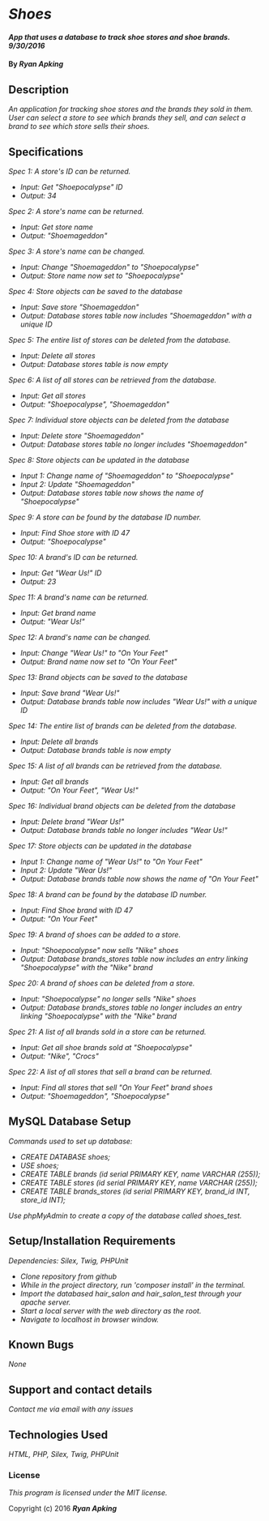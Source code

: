# _Shoes_

#### _App that uses a database to track shoe stores and shoe brands. 9/30/2016_

#### By _**Ryan Apking**_

## Description

_An application for tracking shoe stores and the brands they sold in them. User can select a store to see which brands they sell, and can select a brand to see which store sells their shoes._

## Specifications

_Spec 1: A store's ID can be returned._
* _Input: Get "Shoepocalypse" ID_
* _Output: 34_

_Spec 2: A store's name can be returned._
* _Input: Get store name_
* _Output: "Shoemageddon"_

_Spec 3: A store's name can be changed._
* _Input: Change "Shoemageddon" to "Shoepocalypse"_
* _Output: Store name now set to "Shoepocalypse"_

_Spec 4: Store objects can be saved to the database_
* _Input: Save store "Shoemageddon"_
* _Output: Database stores table now includes "Shoemageddon" with a unique ID_

_Spec 5: The entire list of stores can be deleted from the database._
* _Input: Delete all stores_
* _Output: Database stores table is now empty_

_Spec 6: A list of all stores can be retrieved from the database._
* _Input: Get all stores_
* _Output: "Shoepocalypse", "Shoemageddon"_

_Spec 7: Individual store objects can be deleted from the database_
* _Input: Delete store "Shoemageddon"_
* _Output: Database stores table no longer includes "Shoemageddon"_

_Spec 8: Store objects can be updated in the database_
* _Input 1: Change name of "Shoemageddon" to "Shoepocalypse"_
* _Input 2: Update "Shoemageddon"_
* _Output: Database stores table now shows the name of "Shoepocalypse"_

_Spec 9: A store can be found by the database ID number._
* _Input: Find Shoe store with ID 47_
* _Output: "Shoepocalypse"_

_Spec 10: A brand's ID can be returned._
* _Input: Get "Wear Us!" ID_
* _Output: 23_

_Spec 11: A brand's name can be returned._
* _Input: Get brand name_
* _Output: "Wear Us!"_

_Spec 12: A brand's name can be changed._
* _Input: Change "Wear Us!" to "On Your Feet"_
* _Output: Brand name now set to "On Your Feet"_

_Spec 13: Brand objects can be saved to the database_
* _Input: Save brand "Wear Us!"_
* _Output: Database brands table now includes "Wear Us!" with a unique ID_

_Spec 14: The entire list of brands can be deleted from the database._
* _Input: Delete all brands_
* _Output: Database brands table is now empty_

_Spec 15: A list of all brands can be retrieved from the database._
* _Input: Get all brands_
* _Output: "On Your Feet", "Wear Us!"_

_Spec 16: Individual brand objects can be deleted from the database_
* _Input: Delete brand "Wear Us!"_
* _Output: Database brands table no longer includes "Wear Us!"_

_Spec 17: Store objects can be updated in the database_
* _Input 1: Change name of "Wear Us!" to "On Your Feet"_
* _Input 2: Update "Wear Us!"_
* _Output: Database brands table now shows the name of "On Your Feet"_

_Spec 18: A brand can be found by the database ID number._
* _Input: Find Shoe brand with ID 47_
* _Output: "On Your Feet"_

_Spec 19: A brand of shoes can be added to a store._
* _Input: "Shoepocalypse" now sells "Nike" shoes_
* _Output: Database brands_stores table now includes an entry linking "Shoepocalypse" with the "Nike" brand_

_Spec 20: A brand of shoes can be deleted from a store._
* _Input: "Shoepocalypse" no longer sells "Nike" shoes_
* _Output: Database brands_stores table no longer includes an entry linking "Shoepocalypse" with the "Nike" brand_

_Spec 21: A list of all brands sold in a store can be returned._
* _Input: Get all shoe brands sold at "Shoepocalypse"_
* _Output: "Nike", "Crocs"_

_Spec 22: A list of all stores that sell a brand can be returned._
* _Input: Find all stores that sell "On Your Feet" brand shoes_
* _Output: "Shoemageddon", "Shoepocalypse"_


##  MySQL Database Setup

_Commands used to set up database:_

* _CREATE DATABASE shoes;_
* _USE shoes;_
* _CREATE TABLE brands (id serial PRIMARY KEY, name VARCHAR (255));_
* _CREATE TABLE stores (id serial PRIMARY KEY, name VARCHAR (255));_
* _CREATE TABLE brands_stores (id serial PRIMARY KEY, brand_id INT, store_id INT);_

_Use phpMyAdmin to create a copy of the database called shoes_test._


## Setup/Installation Requirements

_Dependencies: Silex, Twig, PHPUnit_

* _Clone repository from github_
* _While in the project directory, run 'composer install' in the terminal._
* _Import the databased hair_salon and hair_salon_test through your apache server._
* _Start a local server with the web directory as the root._
* _Navigate to localhost in browser window._

## Known Bugs

_None_

## Support and contact details

_Contact me via email with any issues_

## Technologies Used

_HTML, PHP, Silex, Twig, PHPUnit_

### License

*This program is licensed under the MIT license.*

Copyright (c) 2016 **_Ryan Apking_**
